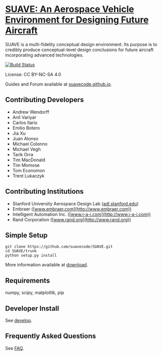 
[SUAVE: An Aerospace Vehicle Environment for Designing Future Aircraft](http://suave.stanford.edu)
=======

 
SUAVE is a multi-fidelity conceptual design environment.
Its purpose is to credibly produce conceptual-level design conclusions 
for future aircraft incorporating advanced technologies.

[![Build Status](https://travis-ci.org/suavecode/SUAVE.svg?branch=master)](https://travis-ci.org/suavecode/SUAVE)

License: CC BY-NC-SA 4.0

Guides and Forum available at [suavecode.github.io](https://suavecode.github.io).

 
Contributing Developers
-----------------------
* Andrew Wendorff
* Anil Variyar
* Carlos Ilario
* Emilio Botero
* Jia Xu
* Juan Alonso
* Michael Colonno
* Michael Vegh
* Tarik Orra
* Tim MacDonald
* Tim Momose
* Tom Economon
* Trent Lukaczyk

Contributing Institutions
-------------------------
* Stanford University Aerospace Design Lab ([adl.stanford.edu](http://adl.stanford.edu))
* Embraer ([www.embraer.com](http://www.embraer.com))
* Intelligent Automation Inc.  ([www.i-a-i.com](http://www.i-a-i.com))
* Rand Corporation ([www.rand.org](http://www.rand.org))

Simple Setup
------------

```
git clone https://github.com/suavecode/SUAVE.git
cd SUAVE/trunk
python setup.py install
```

More information available at [download](https://suavecode.github.io/download).


Requirements
------------

numpy, scipy, matplotlib, pip


Developer Install
-----------------

See [develop](https://suavecode.github.io/develop).

Frequently Asked Questions
-----------------

See [FAQ](https://suavecode.github.io/FAQ/).


